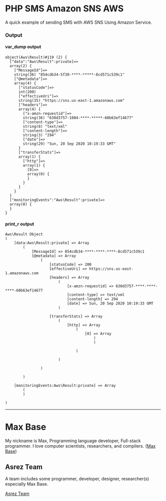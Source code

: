 # PHP SMS Amazon SNS AWS

A quick example of sending SMS with AWS SNS Using Amazon Service. 

### Output

#### var_dump output

```
object(Aws\Result)#119 (2) {
  ["data":"Aws\Result":private]=>
  array(2) {
    ["MessageId"]=>
    string(36) "854cdb34-5f30-****-*****-8cd571c539c1"
    ["@metadata"]=>
    array(4) {
      ["statusCode"]=>
      int(200)
      ["effectiveUri"]=>
      string(35) "https://sns.us-east-1.amazonaws.com"
      ["headers"]=>
      array(4) {
        ["x-amzn-requestid"]=>
        string(36) "630d3757-1004-****-*****-60b63ef14677"
        ["content-type"]=>
        string(8) "text/xml"
        ["content-length"]=>
        string(3) "294"
        ["date"]=>
        string(29) "Sun, 20 Sep 2020 10:19:33 GMT"
      }
      ["transferStats"]=>
      array(1) {
        ["http"]=>
        array(1) {
          [0]=>
          array(0) {
          }
        }
      }
    }
  }
  ["monitoringEvents":"Aws\Result":private]=>
  array(0) {
  }
}
```

#### print_r output

```
Aws\Result Object
(
    [data:Aws\Result:private] => Array
        (
            [MessageId] => 854cdb34-****-****-****-8cd571c539c1
            [@metadata] => Array
                (
                    [statusCode] => 200
                    [effectiveUri] => https://sns.us-east-1.amazonaws.com
                    [headers] => Array
                        (
                            [x-amzn-requestid] => 630d3757-****-****-****-60b63ef14677
                            [content-type] => text/xml
                            [content-length] => 294
                            [date] => Sun, 20 Sep 2020 10:19:33 GMT
                        )

                    [transferStats] => Array
                        (
                            [http] => Array
                                (
                                    [0] => Array
                                        (
                                        )

                                )

                        )

                )

        )

    [monitoringEvents:Aws\Result:private] => Array
        (
        )

)
```

---------

# Max Base

My nickname is Max, Programming language developer, Full-stack programmer. I love computer scientists, researchers, and compilers. ([Max Base](https://maxbase.org/))

## Asrez Team

A team includes some programmer, developer, designer, researcher(s) especially Max Base.

[Asrez Team](https://www.asrez.com/)

